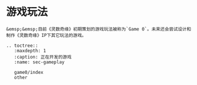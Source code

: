 # 游戏玩法

```{note}
&emsp;&emsp;目前《灵数奇缘》初期策划的游戏玩法被称为`Game 0`。未来还会尝试设计和制作《灵数奇缘》IP下其它玩法的游戏。
```

```{eval-rst}
.. toctree::
   :maxdepth: 1
   :caption: 正在开发的游戏
   :name: sec-gameplay

   game0/index
   other
```